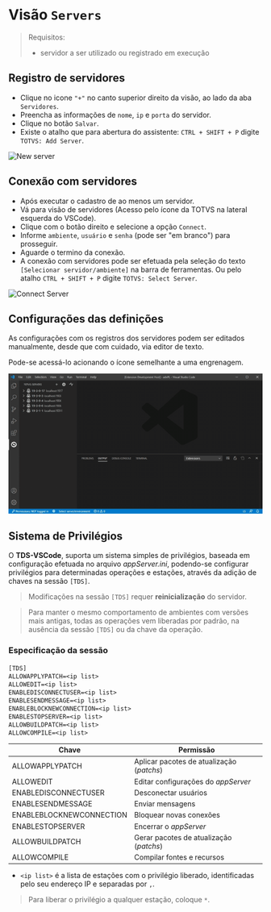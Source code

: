 # Visão `Servers`

> Requisitos:
> - servidor a ser utilizado ou registrado em execução

## Registro de servidores

- Clique no icone `"+"` no canto superior direito da visão, ao lado da aba `Servidores`.
- Preencha as informações de `nome`, `ip` e `porta` do servidor.
- Clique no botão `Salvar`.
- Existe o atalho que para abertura do assistente: `CTRL + SHIFT + P` digite `TOTVS: Add Server`.

![New server](./gifs/AddServer.gif)

## Conexão com servidores

- Após executar o cadastro de ao menos um servidor.
- Vá para visão de servidores (Acesso pelo ícone da TOTVS na lateral esquerda do VSCode).
- Clique com o botão direito e selecione a opção `Connect`.
- Informe `ambiente`, `usuário` e `senha` (pode ser "em branco") para prosseguir.
- Aguarde o termino da conexão.
- A conexão com servidores pode ser efetuada pela seleção do texto `[Selecionar servidor/ambiente]` na barra de ferramentas. Ou pelo atalho `CTRL + SHIFT + P` digite `TOTVS: Select Server`.

![Connect Server](./gifs/ConnectServer.gif)

## Configurações das definições

As configurações com os registros dos servidores podem ser editados manualmente, desde que com cuidado, via editor de texto.

Pode-se acessá-lo acionando o ícone semelhante a uma engrenagem.

![Edit file server](./gifs/serversEditFile.gif)

## Sistema de Privilégios

O **TDS-VSCode**, suporta um sistema simples de privilégios, baseada em configuração efetuada no arquivo _appServer.ini_, podendo-se configurar  privilégios para determinadas operações e estações, através da adição de chaves na sessão `[TDS]`.

> Modificações na sessão `[TDS]` requer **reinicialização** do servidor.

> Para manter o mesmo comportamento de ambientes com versões mais antigas, todas as operações vem liberadas por padrão, na ausência da sessão `[TDS]` ou da chave da operação.

### Especificação da sessão

```
[TDS]
ALLOWAPPLYPATCH=<ip list>
ALLOWEDIT=<ip list>
ENABLEDISCONNECTUSER=<ip list>
ENABLESENDMESSAGE=<ip list>
ENABLEBLOCKNEWCONNECTION=<ip list>
ENABLESTOPSERVER=<ip list>
ALLOWBUILDPATCH=<ip list>
ALLOWCOMPILE=<ip list>
```

Chave | Permissão |
----- | --------- |
ALLOWAPPLYPATCH | Aplicar pacotes de atualização (_patchs_)
ALLOWEDIT | Editar configurações do _appServer_
ENABLEDISCONNECTUSER | Desconectar usuários
ENABLESENDMESSAGE | Enviar mensagens
ENABLEBLOCKNEWCONNECTION | Bloquear novas conexões
ENABLESTOPSERVER | Encerrar o _appServer_
ALLOWBUILDPATCH | Gerar pacotes de atualização (_patchs_)
ALLOWCOMPILE | Compilar fontes e recursos

- `<ip list>` é a lista de estações com o privilégio liberado, identificadas pelo seu endereço IP e separadas por `,`.

> Para liberar o privilégio a qualquer estação, coloque `*`.
